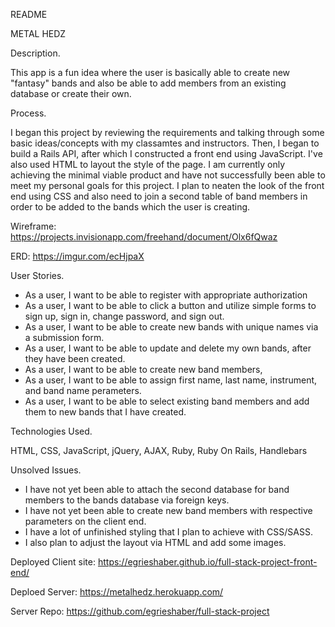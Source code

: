 README

METAL HEDZ

Description.

  This app is a fun idea where the user is basically able to create new "fantasy" bands and also be able to add members from an existing database or create their own.

Process.

  I began this project by reviewing the requirements and talking through some basic ideas/concepts with my classamtes and instructors.  Then, I began to build a Rails API, after which I constructed a front end using JavaScript.  I've also used HTML to layout the style of the page.  I am currently only achieving the minimal viable product and have not successfully been able to meet my personal goals for this project.  I plan to neaten the look of the front end using CSS and also need to join a second table of band members in order to be added to the bands which the user is creating.

Wireframe: https://projects.invisionapp.com/freehand/document/Olx6fQwaz

ERD: https://imgur.com/ecHjpaX

User Stories.

  - As a user, I want to be able to register with appropriate authorization
  - As a user, I want to be able to click a button and utilize simple forms to sign up, sign in, change password, and sign out.
  - As a user, I want to be able to create new bands with unique names via a submission form.
  - As a user, I want to be able to update and delete my own bands, after they have been created.
  - As a user, I want to be able to create new band members,
  - As a user, I want to be able to assign first name, last name, instrument, and band name perameters.
  - As a user, I want to be able to select existing band members and add them to new bands that I have created.

Technologies Used.

  HTML, CSS, JavaScript, jQuery, AJAX, Ruby, Ruby On Rails, Handlebars

Unsolved Issues.

  - I have not yet been able to attach the second database for band members to the bands database via foreign keys.
  - I have not yet been able to create new band members with respective parameters on the client end.
  - I have a lot of unfinished styling that I plan to achieve with CSS/SASS.
  - I also plan to adjust the layout via HTML and add some images.


Deployed Client site: https://egrieshaber.github.io/full-stack-project-front-end/

Deploed Server: https://metalhedz.herokuapp.com/

Server Repo: https://github.com/egrieshaber/full-stack-project

